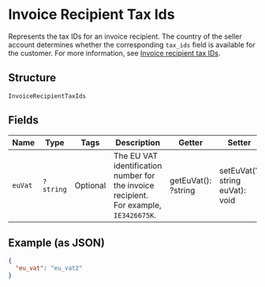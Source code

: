 
# Invoice Recipient Tax Ids

Represents the tax IDs for an invoice recipient. The country of the seller account determines
whether the corresponding `tax_ids` field is available for the customer. For more information,
see [Invoice recipient tax IDs](../../https://developer.squareup.com/docs/invoices-api/overview#recipient-tax-ids).

## Structure

`InvoiceRecipientTaxIds`

## Fields

| Name | Type | Tags | Description | Getter | Setter |
|  --- | --- | --- | --- | --- | --- |
| `euVat` | `?string` | Optional | The EU VAT identification number for the invoice recipient. For example, `IE3426675K`. | getEuVat(): ?string | setEuVat(?string euVat): void |

## Example (as JSON)

```json
{
  "eu_vat": "eu_vat2"
}
```

